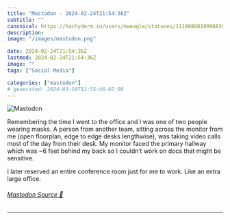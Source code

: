 ```yaml
---
title: "Mastodon - 2024-02-24T21:54:36Z"
subtitle: ""
canonical: https://hachyderm.io/users/mweagle/statuses/111988681999683060
description:
image: "/images/mastodon.png"

date: 2024-02-24T21:54:36Z
lastmod: 2024-02-24T21:54:36Z
image: ""
tags: ["Social Media"]

categories: ["mastodon"]
# generated: 2024-03-10T12:55:46-07:00
---
```

![Mastodon](/images/mastodon.png)

<p>Remembering the time I went to the office and I was one of two people wearing masks. A person from another team, sitting across the monitor from me (open floorplan, edge to edge desks lengthwise), was taking video calls most of the day from their desk. My monitor faced the primary hallway which was ~6 feet behind my back so I couldn’t work on docs that might be sensitive. </p><p>I later reserved an entire conference room just for me to work.  Like an extra large office.</p>


###### [Mastodon Source 🐘](https://hachyderm.io/@mweagle/111988681999683060)

___

